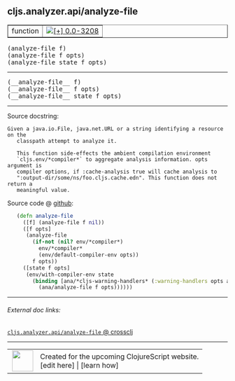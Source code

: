 ## cljs.analyzer.api/analyze-file



 <table border="1">
<tr>
<td>function</td>
<td><a href="https://github.com/cljsinfo/cljs-api-docs/tree/0.0-3208"><img valign="middle" alt="[+] 0.0-3208" title="Added in 0.0-3208" src="https://img.shields.io/badge/+-0.0--3208-lightgrey.svg"></a> </td>
</tr>
</table>

<samp>(analyze-file f)</samp><br>
<samp>(analyze-file f opts)</samp><br>
<samp>(analyze-file state f opts)</samp><br>

---

 <samp>
(__analyze-file__ f)<br>
</samp>
 <samp>
(__analyze-file__ f opts)<br>
</samp>
 <samp>
(__analyze-file__ state f opts)<br>
</samp>

---





Source docstring:

```
Given a java.io.File, java.net.URL or a string identifying a resource on the
   classpath attempt to analyze it.

   This function side-effects the ambient compilation environment
   `cljs.env/*compiler*` to aggregate analysis information. opts argument is
   compiler options, if :cache-analysis true will cache analysis to
   ":output-dir/some/ns/foo.cljs.cache.edn". This function does not return a
   meaningful value.
```


Source code @ [github]():

```clj
   (defn analyze-file
     ([f] (analyze-file f nil))
     ([f opts]
      (analyze-file
        (if-not (nil? env/*compiler*)
          env/*compiler*
          (env/default-compiler-env opts))
        f opts))
     ([state f opts]
      (env/with-compiler-env state
        (binding [ana/*cljs-warning-handlers* (:warning-handlers opts ana/*cljs-warning-handlers*)]
          (ana/analyze-file f opts))))))
```

<!--
Repo - tag - source tree - lines:

 <pre>

</pre>

-->

---



###### External doc links:

[`cljs.analyzer.api/analyze-file` @ crossclj](http://crossclj.info/fun/cljs.analyzer.api/analyze-file.html)<br>

---

 <table>
<tr><td>
<img valign="middle" align="right" width="48px" src="http://i.imgur.com/Hi20huC.png">
</td><td>
Created for the upcoming ClojureScript website.<br>
[edit here] | [learn how]
</td></tr></table>

[edit here]:https://github.com/cljsinfo/cljs-api-docs/blob/master/cljsdoc/cljs.analyzer.api/analyze-file.cljsdoc
[learn how]:https://github.com/cljsinfo/cljs-api-docs/wiki/cljsdoc-files

<!--

This information was too distracting to show to readers, but I'll leave it
commented here since it is helpful to:

- pretty-print the data used to generate this document
- and show how to retrieve that data



The API data for this symbol:

```clj
{:ns "cljs.analyzer.api",
 :name "analyze-file",
 :signature ["[f]" "[f opts]" "[state f opts]"],
 :name-encode "analyze-file",
 :history [["+" "0.0-3208"]],
 :type "function",
 :full-name-encode "cljs.analyzer.api/analyze-file",
 :source {:code "   (defn analyze-file\n     ([f] (analyze-file f nil))\n     ([f opts]\n      (analyze-file\n        (if-not (nil? env/*compiler*)\n          env/*compiler*\n          (env/default-compiler-env opts))\n        f opts))\n     ([state f opts]\n      (env/with-compiler-env state\n        (binding [ana/*cljs-warning-handlers* (:warning-handlers opts ana/*cljs-warning-handlers*)]\n          (ana/analyze-file f opts))))))",
          :title "Source code",
          :repo "clojurescript",
          :tag "r1.9.36",
          :filename "src/main/clojure/cljs/analyzer/api.cljc",
          :lines [120 139],
          :url "https://github.com/clojure/clojurescript/blob/r1.9.36/src/main/clojure/cljs/analyzer/api.cljc#L120-L139"},
 :usage ["(analyze-file f)"
         "(analyze-file f opts)"
         "(analyze-file state f opts)"],
 :full-name "cljs.analyzer.api/analyze-file",
 :docstring "Given a java.io.File, java.net.URL or a string identifying a resource on the\n   classpath attempt to analyze it.\n\n   This function side-effects the ambient compilation environment\n   `cljs.env/*compiler*` to aggregate analysis information. opts argument is\n   compiler options, if :cache-analysis true will cache analysis to\n   \":output-dir/some/ns/foo.cljs.cache.edn\". This function does not return a\n   meaningful value.",
 :cljsdoc-url "https://github.com/cljsinfo/cljs-api-docs/blob/master/cljsdoc/cljs.analyzer.api/analyze-file.cljsdoc"}

```

Retrieve the API data for this symbol:

```clj
;; from Clojure REPL
(require '[clojure.edn :as edn])
(-> (slurp "https://raw.githubusercontent.com/cljsinfo/cljs-api-docs/catalog/cljs-api.edn")
    (edn/read-string)
    (get-in [:symbols "cljs.analyzer.api/analyze-file"]))
```

-->
